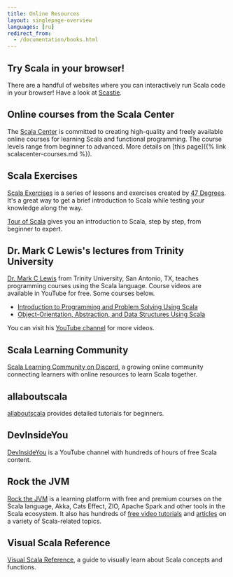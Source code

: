 ```yaml
---
title: Online Resources
layout: singlepage-overview
languages: [ru]
redirect_from:
  - /documentation/books.html
---
```


## Try Scala in your browser!

There are a handful of websites where you can interactively run Scala code in your browser! Have a look at [Scastie](https://scastie.scala-lang.org/).

## Online courses from the Scala Center

The [Scala Center](https://scala.epfl.ch) is committed to creating high-quality 
and freely available online courses for learning Scala and functional 
programming. The course levels range from beginner to advanced.
More details on [this page]({% link scalacenter-courses.md %}).

## Scala Exercises

[Scala Exercises](https://www.scala-exercises.org/) is a series of lessons and exercises created by [47 Degrees](https://www.47deg.com/). It's a great way to get a brief introduction to Scala while testing your knowledge along the way.

[Tour of Scala](https://tourofscala.com) gives you an introduction to Scala, step by step, from beginner to expert.

## Dr. Mark C Lewis's lectures from Trinity University

[Dr. Mark C Lewis](https://www.cs.trinity.edu/~mlewis/) from Trinity University, San Antonio, TX, teaches programming courses using the Scala language. Course videos are available in YouTube for free. Some courses below.

   * [Introduction to Programming and Problem Solving Using Scala](https://www.youtube.com/playlist?list=PLLMXbkbDbVt9MIJ9DV4ps-_trOzWtphYO)
   * [Object-Orientation, Abstraction, and Data Structures Using Scala](https://www.youtube.com/playlist?list=PLLMXbkbDbVt8JLumqKj-3BlHmEXPIfR42)

You can visit his [YouTube channel](https://www.youtube.com/user/DrMarkCLewis/featured) for more videos.

## Scala Learning Community
[Scala Learning Community on Discord](http://sca.la/learning-community), a growing online community connecting learners with online resources to learn Scala together.

## allaboutscala
[allaboutscala](https://allaboutscala.com/) provides detailed tutorials for beginners.

## DevInsideYou
[DevInsideYou](https://youtube.com/devinsideyou) is a YouTube channel with hundreds of hours of free Scala content.

## Rock the JVM
[Rock the JVM](https://rockthejvm.com) is a learning platform with free and premium courses on the Scala language, Akka, Cats Effect, ZIO, Apache Spark and other tools in the Scala ecosystem. It also has hundreds of [free video tutorials](https://youtube.com/rockthejvm) and [articles](https://blog.rockthejvm.com) on a variety of Scala-related topics.

## Visual Scala Reference
[Visual Scala Reference](https://superruzafa.github.io/visual-scala-reference/), a guide to visually learn about Scala concepts and functions.
